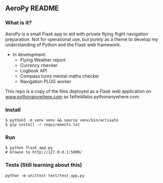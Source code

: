 ## AeroPy README #

### What is it?

AeroPy is a small Flask app to aid with private flying flight navigation preparation. Not for operational use, but purely as a theme to develop my understanding of Python and the Flask web framework.

* In development: 
    - Flying Weather report
    - Currency checker
    - Logbook API
    - Compass turns mental maths checker
    - Navigation PLOG worker

This repo is a copy of the files deployed as a Flask web application on www.pythonanywhere.com as faifieldlabs.pythonanywhere.com.

### Install

	$ python3 -m venv venv && source venv/bin/activate
	$ pip install -r requirements.txt

### Run 

	$ python flask_app.py
	# browse to http://127.0.0.1:5000/

### Tests (Still learning about this)

	python -m unittest test/test_app.py
 
